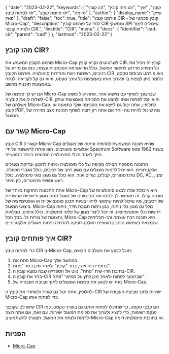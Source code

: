 {
"date": "2023-02-22",
  "keywords": [
"קובץ cir",
"מהו קובץ cir",
"קוֹבֶץ",
"איך לפתוח קובץ cir",
"סיומת קובץ cir",
"סיומת"
],
  "author": {
"display_name": "שייק פאיז"
},
"draft": "false",
"toc": true,
"title": "פורמט קובץ CIR - קובץ סכמטי של Micro-Cap",
  "description":"למד על פורמט קובץ CIR וממשקי API שיכולים ליצור ולפתוח קובצי CIR.",
  "linktitle": "CIR",
  "menu": {
    "docs": {
      "identifier": "cad-cir",
      "parent": "cad"
}
},
"lastmod": "2023-02-22"
}

## מהו קובץ CIR?

פורמט הקובץ המשמש את Micro-Cap לשרטוטים נקרא קובץ CIR. קובץ זה מכיל את כל המידע הדרוש לתיאור המעגל, כולל הדיאגרמה הסכמטית עצמה, כמו גם מידע על רכיבים, רשימות רשת והגדרות סימולציה. פורמט הקובץ CIR הוא פורמט מבוסס טקסט, כלומר ניתן לצפות בו ולערוך אותו באמצעות כל עורך טקסט, והוא גם קל לקריאה ולנתח באמצעות תוכנות מחשב.

אם יש לך סכימה של Micro-Cap שברצונך לשתף עם מישהו אחר, אתה יכול פשוט לשלוח לו את קובץ ה-CIR, והוא יוכל לפתוח אותו ולהציג את הסכימה באמצעות עותק משלהם של Micro-Cap. לחלופין, אתה יכול גם לייצא את הסכימה שלך כתמונה או קובץ PDF, מה שיכול להיות נוח יותר אם אתה רק רוצה לשתף תמונת מצב מהירה של המעגל.

## קשר עם Micro-Cap

קובץ CIR קשור ל-Micro-Cap שהיא תוכנה המשמשת להדמיה וניתוח של מעגלים אנלוגיים ומעורבים. הוא פותח לראשונה על ידי Spectrum Software בשנת 1982 ומאז הפך לאחד מכלי הסימולציה הנפוצים ביותר בתעשייה.

התוכנה מספקת חבילה מקיפה של כלי סימולציה וניתוח לתכנון ובדיקת מעגלים אלקטרוניים. הוא יכול לדמות מעגלים עם מגוון רחב של רכיבים, כולל מגברי הפעלה, טרנזיסטורים, קבלים, נגדים ועוד. הוא כולל גם מגוון סוגי סימולציה, כולל DC, AC, זמני, רעש וסוויפי פרמטרים, בין היתר.

אחת התכונות החזקות ביותר של Micro-Cap היא היכולת שלה לבצע סימולציות של מונטה קרלו. זה מאפשר לך לנתח את הביצועים של מעגל תחת מגוון וריאציות אפשריות של רכיבים, מה שיכול להיות שימושי לזיהוי בעיות תכנון פוטנציאליות או אופטימיזציה של ביצועי המעגל. Micro-Cap כולל גם מגוון כלי ניתוח, כגון ניתוח תגובת תדר, ניתוח רגישות וכלי אופטימיזציה. זה יכול ליצור מגוון של פלטי סימולציה, כולל גרפים, טבלאות ותצוגות של צורות גל. בסך הכל, Micro-Cap היא תוכנה רבת עוצמה ורב-תכליתית שנמצאת בשימוש נרחב בתעשיית האלקטרוניקה להדמיה וניתוח מעגלים אלקטרוניים.

## איך פותחים קובץ CIR?

כדי לפתוח קובץ CIR ב-Micro-Cap, תוכל לבצע את השלבים הבאים:

1. פתח את Micro-Cap במחשב שלך.
2. בתפריט הראשי, בחר "קובץ" ולאחר מכן בחר "פתח".
3. בתיבת הדו-שיח "פתח", נווט אל הספרייה שבה נמצא קובץ ה-CIR.
4. בחר את קובץ ה-CIR שברצונך לפתוח ולאחר מכן לחץ על כפתור "פתח".
5. כעת יש לטעון את סכימת המעגלים לתוך סביבת העבודה של Micro-Cap.

לחלופין, אתה יכול גם לגרור ולשחרר את קובץ ה-CIR ישירות לתוך סביבת העבודה של Micro-Cap כדי לפתוח אותו.

שימו לב שקובצי CIR הם קבצי טקסט, כך שתוכלו לפתוח אותם גם בעורך טקסט, כמו פנקס רשימות, כדי להציג ולערוך את סכימת המעגל ישירות. עם זאת, אם אתה רוצה לדמות ולנתח את המעגל, תצטרך להשתמש ב-Micro-Cap או בתוכנת סימולציה דומה.

## הפניות
* [Micro-Cap](https://en.wikipedia.org/wiki/Micro-Cap)

